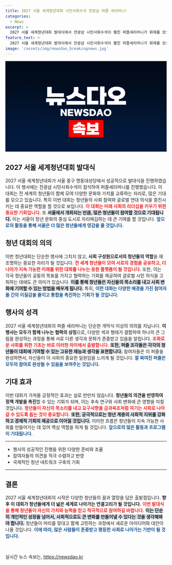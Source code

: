 ```yaml
---
title: 2027 서울 세계청년대회 시민사회수석 전광삼 퍼즐 세리머니!
categories:
  - News
excerpt: >
  2027 서울 세계청년대회 발대식에서 전광삼 시민사회수석이 펼친 퍼즐세리머니가 화제를 모으고 있다. 청년들의 참여와 열정을 상징하는 이 특별한 순간을 함께하세요!
feature_text: >
  2027 서울 세계청년대회 발대식에서 전광삼 시민사회수석이 펼친 퍼즐세리머니가 화제를 모으고 있다. 청년들의 참여와 열정을 상징하는 이 특별한 순간을 함께하세요!
image: '/assets/img/newsdao_breakingnews.jpg'
---
```


<p><img src="/assets/img/newsdao_breakingnews.jpg" alt="cryptoinkorea 속보" /></p>

<h2 data-ke-size="size26">2027 서울 세계청년대회 발대식</h2>

<p data-ke-size="size16">2027 서울 세계청년대회가 서울 중구 명동대성당에서 성공적으로 발대식을 진행하였습니다. 이 행사에는 전광삼 시민사회수석이 참석하여 퍼즐세리머니를 진행했습니다. 이 대회는 전 세계의 청년들이 함께 모여 다양한 문화와 가치를 교류하는 자리로, 많은 기대를 모으고 있습니다. 특히 이번 대회는 청년들의 사회 참여와 글로벌 연대 의식을 증진시키는 데 중요한 역할을 할 것으로 보입니다. <b><span style="color: #ee2323;">이 대회는 미래 사회의 리더십을 키우기 위한 중요한 기회입니다.</span></b> 또 <b><span style="background-color: #21538527;">서울에서 개최되는 만큼, 많은 청년들이 참여할 것으로 기대됩니다.</span></b> 이는 서울이 청년 문화의 중심 도시로 자리매김하는 데 큰 기여를 할 것입니다. <b><span style="color: #1a5490;">앞으로의 활동을 통해 서울은 더 많은 청년들에게 영감을 줄 것입니다.</span></b></p>

<h2 data-ke-size="size26">청년 대회의 의의</h2>

<p data-ke-size="size16">이번 청년대회는 단순한 행사에 그치지 않고, <b>사회 구성원으로서의 청년들의 역할</b>을 재조명하는 중요한 자리가 될 것입니다. <b><span style="color: #ee2323;">전 세계 청년들이 모여 서로의 경험을 공유하고, 더 나아가 지속 가능한 미래를 위한 대화를 나누는 응원 플랫폼이 될 것입니다.</span></b> 또한, 이는 각국 청년들이 공동의 목표를 가지고 협력하는 기회를 제공하여 글로벌 시민 의식을 고취하는 데에도 큰 의미가 있습니다. <b><span style="background-color: #21538527;">이를 통해 청년들은 자신들의 목소리를 내고 사회 변화에 기여할 수 있는 방법을 배우게 됩니다.</span></b> 특히, <b><span style="color: #1a5490;">이런 대화는 다양한 배경을 가진 참여자들 간의 이질감을 줄이고 통합을 촉진하는 기회가 될 것입니다.</span></b></p>

<h2 data-ke-size="size26">행사의 성격</h2>

<p data-ke-size="size16">2027 서울 세계청년대회의 퍼즐 세리머니는 단순한 개막식 이상의 의의를 지닙니다. <b>이 행사는 모두가 함께 나누는 협력의 상징</b>으로, 다양한 색과 형태가 결합하여 하나의 큰 그림을 완성하는 과정을 통해 서로 다른 생각과 문화가 존중받고 있음을 알립니다. <b><span style="color: #ee2323;">조화로운 사회를 위한 기초는 바로 이러한 차이에서 출발합니다.</span></b> <b><span style="background-color: #21538527;">또한, 퍼즐 조각들은 각각의 청년들이 대회에 기여할 수 있는 고유한 재능과 생각을 표현합니다.</span></b> 참여자들은 이 퍼즐을 완성하면서, 자신들이 이 사회의 중요한 일원임을 느끼게 될 것입니다. <b><span style="color: #1a5490;">잘 짜여진 퍼즐은 모두의 참여로 완성될 수 있음을 보여주는 것입니다.</span></b></p>

<h2 data-ke-size="size26">기대 효과</h2>

<p data-ke-size="size16">이번 대회가 가져올 긍정적인 효과는 실로 만만치 않습니다. <b>청년들의 의견을 반영하여 정책 개발을 촉진</b>할 수 있는 기회가 되며, 이는 후속 연구와 사회 변화에 큰 영향을 미칠 것입니다. <b><span style="color: #ee2323;">청년들이 자신의 목소리를 내고 요구사항을 금과옥조처럼 여기는 사회로 나아갈 수 있도록 돕는 것이 중요합니다.</span></b> <b><span style="background-color: #21538527;">또한, 궁극적으로는 청년 계층의 사회적 지위를 강화하고 경제적 기회의 제공으로 이어질 것입니다.</span></b> 이러한 흐름은 청년들이 지속 가능한 사회를 만들어가는 데 있어 핵심 역할을 하게 될 것입니다. <b><span style="color: #1a5490;">앞으로의 많은 활동과 프로그램이 기대됩니다.</span></b></p>

<hr>

<ul>
    <li>행사의 성공적인 진행을 위한 다양한 준비와 조율</li>
    <li>참여자들의 의견을 적극 수렴하고 반영</li>
    <li>국제적인 청년 네트워크 구축의 기회</li>
</ul>

<hr>

<h2 data-ke-size="size26">결론</h2>

<p data-ke-size="size16">2027 서울 세계청년대회의 시작은 다양한 청년들의 꿈과 열망을 담은 출발점입니다. <b>향후 이 대회가 청년들에게 더 넓은 세계로 나아가는 연결고리가 될 것입니다.</b> <b><span style="color: #ee2323;">이번 발대식을 통해 청년들이 자신의 가치와 능력을 믿고 적극적으로 참여하길 바랍니다.</span></b> <b><span style="background-color: #21538527;">이는 단순히 개인적인 성장을 넘어서, 사회적으로도 큰 변화를 만들어낼 수 있다는 것을 생각해봐야 합니다.</span></b> 청년들이 머리를 맞대고 함께 고민하는 과정에서 새로운 아이디어와 대안이 나올 것입니다. <b><span style="color: #1a5490;">이에 따라, 많은 사람들이 존중받고 평등한 사회로 나아가는 기반이 될 것입니다.</span></b></p>

<p data-ke-size="size16">&nbsp;</p>
실시간 뉴스 속보는, <a href="https://newsdao.kr" rel="dofollow">https://newsdao.kr</a>


